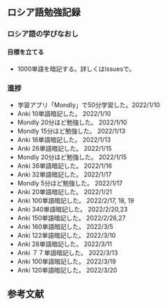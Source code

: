 ## ロシア語勉強記録

### ロシア語の学びなおし

#### 目標を立てる
- 1000単語を暗記する。詳しくはIssuesで。

### 進捗

- 学習アプリ「Mondly」で50分学習した。2022/1/10
- Anki 10単語暗記した。 2022/1/10
- Mondly 20分ほど勉強した。 2022/1/10
- Mondly 15分ほど勉強した。 2022/1/13
- Anki 16単語暗記した。 2022/1/13
- Anki 26単語暗記した。 2022/1/15
- Mondly 20分ほど勉強した。 2022/1/15
- Anki 36単語暗記した。 2022/1/16
- Anki 32単語暗記した。 2022/1/17
- Mondly 5分ほど勉強した。 2022/1/17
- Anki 20単語暗記した。 2022/1/21
- Anki 100単語暗記した。 2022/2/17, 18, 19
- Anki 340単語暗記した。 2022/2/20,23
- Anki 150単語暗記した。 2022/2/26,27
- Anki 160単語暗記した。 2022/3/5
- Anki 122単語暗記した。 2022/3/10
- Anki 28単語暗記した。 2022/3/11
- Anki ７７単語暗記した。 2022/3/13
- Anki 100単語暗記した。 2022/3/19
- Anki 120単語暗記した。 2022/3/20


## 参考文献



